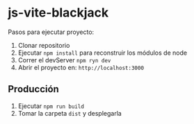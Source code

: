 # js-vite-blackjack

Pasos para ejecutar proyecto:

1. Clonar repositorio
2. Ejecutar ```npm install``` para reconstruir los módulos de node
3. Correr el devServer ```npm ryn dev```
4. Abrir el proyecto en: ```http://localhost:3000```

## Producción

1. Ejecutar ```npm run build```
2. Tomar la carpeta ```dist``` y desplegarla
